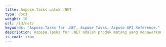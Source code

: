 ```yaml
---
title: Aspose.Tasks untuk .NET
type: docs
weight: 10
url: /id/net/
keywords: "Aspose.Tasks for .NET, Aspose Tasks, Aspose API Reference."
description: Aspose.Tasks for .NET adalah produk matang yang menawarkan stabilitas dan fleksibilitas.
is_root: true
---
```

